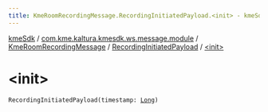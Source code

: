 ```yaml
---
title: KmeRoomRecordingMessage.RecordingInitiatedPayload.<init> - kmeSdk
---
```


[kmeSdk](../../../index.html) / [com.kme.kaltura.kmesdk.ws.message.module](../../index.html) / [KmeRoomRecordingMessage](../index.html) / [RecordingInitiatedPayload](index.html) / [&lt;init&gt;](./-init-.html)

# &lt;init&gt;

`RecordingInitiatedPayload(timestamp: `[`Long`](https://kotlinlang.org/api/latest/jvm/stdlib/kotlin/-long/index.html)`)`